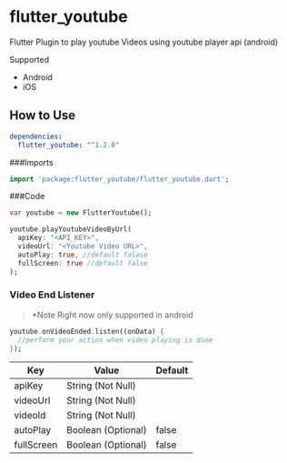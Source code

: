 # flutter_youtube

Flutter Plugin to play youtube Videos using youtube player api (android)

Supported

- Android
- iOS

## How to Use

```yaml
dependencies:
  flutter_youtube: "^1.2.0"
```

###Imports

```dart
import 'package:flutter_youtube/flutter_youtube.dart';
```

###Code

```dart
var youtube = new FlutterYoutube();

youtube.playYoutubeVideoByUrl(
  apiKey: "<API_KEY>",
  videoUrl: "<Youtube Video URL>",
  autoPlay: true, //default falase
  fullScreen: true //default false
);
```

### Video End Listener

> \*Note Right now only supported in android

```dart
youtube.onVideoEnded.listen((onData) {
  //perform your action when video playing is done
});
```

| Key        | Value              | Default |
| ---------- | ------------------ | ------- |
| apiKey     | String (Not Null)  |
| videoUrl   | String (Not Null)  |
| videoId    | String (Not Null)  |
| autoPlay   | Boolean (Optional) | false   |
| fullScreen | Boolean (Optional) | false   |
